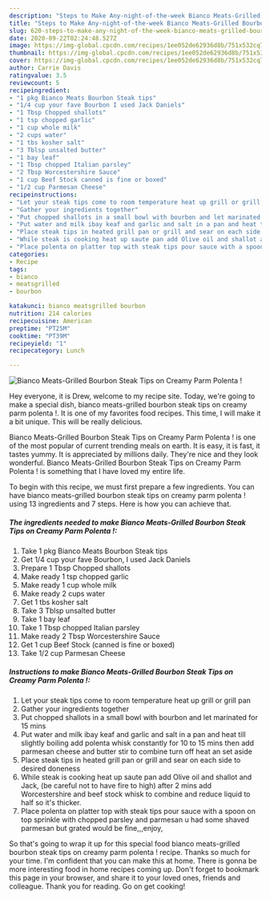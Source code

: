 ```yaml
---
description: "Steps to Make Any-night-of-the-week Bianco Meats-Grilled Bourbon Steak Tips on Creamy Parm Polenta !"
title: "Steps to Make Any-night-of-the-week Bianco Meats-Grilled Bourbon Steak Tips on Creamy Parm Polenta !"
slug: 620-steps-to-make-any-night-of-the-week-bianco-meats-grilled-bourbon-steak-tips-on-creamy-parm-polenta
date: 2020-09-22T02:24:48.527Z
image: https://img-global.cpcdn.com/recipes/1ee052de62936d8b/751x532cq70/bianco-meats-grilled-bourbon-steak-tips-on-creamy-parm-polenta-recipe-main-photo.jpg
thumbnail: https://img-global.cpcdn.com/recipes/1ee052de62936d8b/751x532cq70/bianco-meats-grilled-bourbon-steak-tips-on-creamy-parm-polenta-recipe-main-photo.jpg
cover: https://img-global.cpcdn.com/recipes/1ee052de62936d8b/751x532cq70/bianco-meats-grilled-bourbon-steak-tips-on-creamy-parm-polenta-recipe-main-photo.jpg
author: Carrie Davis
ratingvalue: 3.5
reviewcount: 5
recipeingredient:
- "1 pkg Bianco Meats Bourbon Steak tips"
- "1/4 cup your fave Bourbon I used Jack Daniels"
- "1 Tbsp Chopped shallots"
- "1 tsp chopped garlic"
- "1 cup whole milk"
- "2 cups water"
- "1 tbs kosher salt"
- "3 Tblsp unsalted butter"
- "1 bay leaf"
- "1 Tbsp chopped Italian parsley"
- "2 Tbsp Worcestershire Sauce"
- "1 cup Beef Stock canned is fine or boxed"
- "1/2 cup Parmesan Cheese"
recipeinstructions:
- "Let your steak tips come to room temperature heat up grill or grill pan"
- "Gather your ingredients together"
- "Put chopped shallots in a small bowl with bourbon and let marinated for 15 mins"
- "Put water and milk ibay keaf and garlic and salt in a pan and heat till slightly boiling add polenta whisk constantly for 10 to 15 mins then add parmesan cheese and butter stir to combine turn off heat an set aside"
- "Place steak tips in heated grill pan or grill and sear on each side to desired doneness"
- "While steak is cooking heat up saute pan add Olive oil and shallot and Jack, (be careful not to have fire to high) after 2 mins add Worcestershire and beef stock whisk to combine and reduce liquid to half so it&#39;s thicker."
- "Place polenta on platter top with steak tips pour sauce with a spoon on top sprinkle with chopped parsley and parmesan u had some shaved parmesan but grated would be fine,,,enjoy,"
categories:
- Recipe
tags:
- bianco
- meatsgrilled
- bourbon

katakunci: bianco meatsgrilled bourbon 
nutrition: 214 calories
recipecuisine: American
preptime: "PT25M"
cooktime: "PT39M"
recipeyield: "1"
recipecategory: Lunch

---
```



![Bianco Meats-Grilled Bourbon Steak Tips on Creamy Parm Polenta !](https://img-global.cpcdn.com/recipes/1ee052de62936d8b/751x532cq70/bianco-meats-grilled-bourbon-steak-tips-on-creamy-parm-polenta-recipe-main-photo.jpg)

Hey everyone, it is Drew, welcome to my recipe site. Today, we're going to make a special dish, bianco meats-grilled bourbon steak tips on creamy parm polenta !. It is one of my favorites food recipes. This time, I will make it a bit unique. This will be really delicious.



Bianco Meats-Grilled Bourbon Steak Tips on Creamy Parm Polenta ! is one of the most popular of current trending meals on earth. It is easy, it is fast, it tastes yummy. It is appreciated by millions daily. They're nice and they look wonderful. Bianco Meats-Grilled Bourbon Steak Tips on Creamy Parm Polenta ! is something that I have loved my entire life.


To begin with this recipe, we must first prepare a few ingredients. You can have bianco meats-grilled bourbon steak tips on creamy parm polenta ! using 13 ingredients and 7 steps. Here is how you can achieve that.

<!--inarticleads1-->

##### The ingredients needed to make Bianco Meats-Grilled Bourbon Steak Tips on Creamy Parm Polenta !:

1. Take 1 pkg Bianco Meats Bourbon Steak tips
1. Get 1/4 cup your fave Bourbon, I used Jack Daniels
1. Prepare 1 Tbsp Chopped shallots
1. Make ready 1 tsp chopped garlic
1. Make ready 1 cup whole milk
1. Make ready 2 cups water
1. Get 1 tbs kosher salt
1. Take 3 Tblsp unsalted butter
1. Take 1 bay leaf
1. Take 1 Tbsp chopped Italian parsley
1. Make ready 2 Tbsp Worcestershire Sauce
1. Get 1 cup Beef Stock (canned is fine or boxed)
1. Take 1/2 cup Parmesan Cheese




<!--inarticleads2-->

##### Instructions to make Bianco Meats-Grilled Bourbon Steak Tips on Creamy Parm Polenta !:

1. Let your steak tips come to room temperature heat up grill or grill pan
1. Gather your ingredients together
1. Put chopped shallots in a small bowl with bourbon and let marinated for 15 mins
1. Put water and milk ibay keaf and garlic and salt in a pan and heat till slightly boiling add polenta whisk constantly for 10 to 15 mins then add parmesan cheese and butter stir to combine turn off heat an set aside
1. Place steak tips in heated grill pan or grill and sear on each side to desired doneness
1. While steak is cooking heat up saute pan add Olive oil and shallot and Jack, (be careful not to have fire to high) after 2 mins add Worcestershire and beef stock whisk to combine and reduce liquid to half so it&#39;s thicker.
1. Place polenta on platter top with steak tips pour sauce with a spoon on top sprinkle with chopped parsley and parmesan u had some shaved parmesan but grated would be fine,,,enjoy,




So that's going to wrap it up for this special food bianco meats-grilled bourbon steak tips on creamy parm polenta ! recipe. Thanks so much for your time. I'm confident that you can make this at home. There is gonna be more interesting food in home recipes coming up. Don't forget to bookmark this page in your browser, and share it to your loved ones, friends and colleague. Thank you for reading. Go on get cooking!
